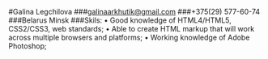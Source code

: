#Galina Legchilova
###galinaarkhutik@gmail.com
###+375(29) 577-60-74
###Belarus Minsk
###Skils:
•	Good knowledge of HTML4/HTML5, CSS2/CSS3, web standards;
•	Able to create HTML markup that will work across multiple browsers and platforms;
•	Working knowledge of Adobe Photoshop;
